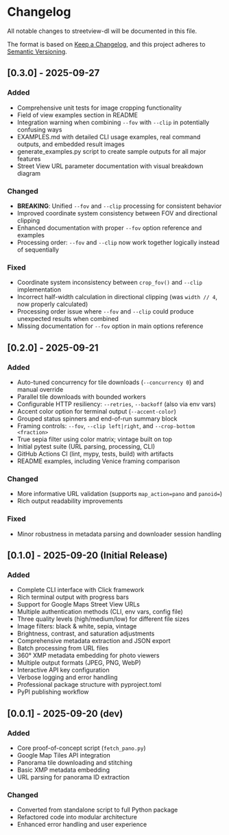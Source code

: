 # Changelog

All notable changes to streetview-dl will be documented in this file.

The format is based on [Keep a Changelog](https://keepachangelog.com/en/1.0.0/),
and this project adheres to [Semantic Versioning](https://semver.org/spec/v2.0.0.html).

## [0.3.0] - 2025-09-27

### Added
- Comprehensive unit tests for image cropping functionality
- Field of view examples section in README
- Integration warning when combining `--fov` with `--clip` in potentially confusing ways
- EXAMPLES.md with detailed CLI usage examples, real command outputs, and embedded result images
- generate_examples.py script to create sample outputs for all major features
- Street View URL parameter documentation with visual breakdown diagram

### Changed
- **BREAKING**: Unified `--fov` and `--clip` processing for consistent behavior
- Improved coordinate system consistency between FOV and directional clipping
- Enhanced documentation with proper `--fov` option reference and examples
- Processing order: `--fov` and `--clip` now work together logically instead of sequentially

### Fixed
- Coordinate system inconsistency between `crop_fov()` and `--clip` implementation
- Incorrect half-width calculation in directional clipping (was `width // 4`, now properly calculated)
- Processing order issue where `--fov` and `--clip` could produce unexpected results when combined
- Missing documentation for `--fov` option in main options reference

## [0.2.0] - 2025-09-21

### Added
- Auto-tuned concurrency for tile downloads (`--concurrency 0`) and manual override
- Parallel tile downloads with bounded workers
- Configurable HTTP resiliency: `--retries`, `--backoff` (also via env vars)
- Accent color option for terminal output (`--accent-color`)
- Grouped status spinners and end-of-run summary block
- Framing controls: `--fov`, `--clip left|right`, and `--crop-bottom <fraction>`
- True sepia filter using color matrix; vintage built on top
- Initial pytest suite (URL parsing, processing, CLI)
- GitHub Actions CI (lint, mypy, tests, build) with artifacts
- README examples, including Venice framing comparison

### Changed
- More informative URL validation (supports `map_action=pano` and `panoid=`)
- Rich output readability improvements

### Fixed
- Minor robustness in metadata parsing and downloader session handling

## [0.1.0] - 2025-09-20 (Initial Release)

### Added
- Complete CLI interface with Click framework
- Rich terminal output with progress bars
- Support for Google Maps Street View URLs
- Multiple authentication methods (CLI, env vars, config file)
- Three quality levels (high/medium/low) for different file sizes
- Image filters: black & white, sepia, vintage
- Brightness, contrast, and saturation adjustments
- Comprehensive metadata extraction and JSON export
- Batch processing from URL files
- 360° XMP metadata embedding for photo viewers
- Multiple output formats (JPEG, PNG, WebP)
- Interactive API key configuration
- Verbose logging and error handling
- Professional package structure with pyproject.toml
- PyPI publishing workflow

## [0.0.1] - 2025-09-20 (dev)

### Added
- Core proof-of-concept script (`fetch_pano.py`)
- Google Map Tiles API integration
- Panorama tile downloading and stitching
- Basic XMP metadata embedding
- URL parsing for panorama ID extraction

### Changed
- Converted from standalone script to full Python package
- Refactored code into modular architecture
- Enhanced error handling and user experience
